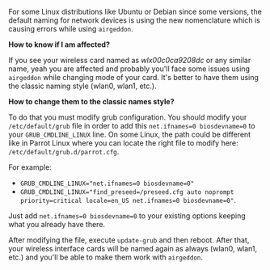 For some Linux distributions like Ubuntu or Debian since some versions, the default naming for network devices is using the new nomenclature which is causing errors while using `airgeddon`.

__How to know if I am affected?__

If you see your wireless card named as _wlx00c0ca9208dc_ or any similar name, yeah you are affected and probably you'll face some issues using `airgeddon` while changing mode of your card. It's better to have them using the classic naming style (wlan0, wlan1, etc.).

__How to change them to the classic names style?__

To do that you must modify grub configuration. You should modify your `/etc/default/grub` file in order to add this `net.ifnames=0 biosdevname=0` to your `GRUB_CMDLINE_LINUX` line. On some Linux, the path could be different like in Parrot Linux where you can locate the right file to modify here: `/etc/default/grub.d/parrot.cfg`.

For example:
 - `GRUB_CMDLINE_LINUX="net.ifnames=0 biosdevname=0"`
 - `GRUB_CMDLINE_LINUX="find_preseed=/preseed.cfg auto noprompt priority=critical locale=en_US net.ifnames=0 biosdevname=0"`.

Just add `net.ifnames=0 biosdevname=0` to your existing options keeping what you already have there.

After modifying the file, execute `update-grub` and then reboot. After that, your wireless interface cards will be named again as always (wlan0, wlan1, etc.) and you'll be able to make them work with `airgeddon`.